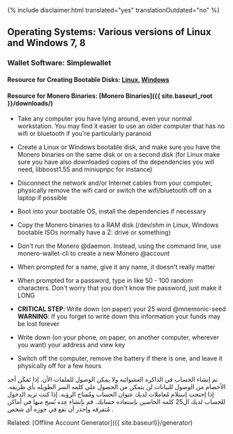 {% include disclaimer.html translated="yes" translationOutdated="no" %}

## Operating Systems:  Various versions of Linux and Windows 7, 8

### Wallet Software:  Simplewallet

#### Resource for Creating Bootable Disks:  [Linux](http://www.pendrivelinux.com/),       [Windows](https://www.microsoft.com/en-us/download/windows-usb-dvd-download-tool)

#### Resource for Monero Binaries:  [Monero Binaries]({{ site.baseurl_root }}/downloads/)

- Take any computer you have lying around, even your normal workstation. You
  may find it easier to use an older computer that has no wifi or bluetooth
  if you're particularly paranoid

- Create a Linux or Windows bootable disk, and make sure you have the Monero
  binaries on the same disk or on a second disk (for Linux make sure you
  have also downloaded copies of the dependencies you will need,
  libboost1.55 and miniupnpc for instance)

- Disconnect the network and/or Internet cables from your computer,
  physically remove the wifi card or switch the wifi/bluetooth off on a
  laptop if possible

- Boot into your bootable OS, install the dependencies if necessary

- Copy the Monero binaries to a RAM disk (/dev/shm in Linux, Windows
  bootable ISOs normally have a Z: drive or something)

- Don't run the Monero @daemon. Instead, using the command line, use
  monero-wallet-cli to create a new Monero @account

- When prompted for a name, give it any name, it doesn't really matter

- When prompted for a password, type in like 50 - 100 random
  characters. Don't worry that you don't know the password, just make it
  LONG

- **CRITICAL STEP**: Write down (on paper) your 25 word @mnemonic-seed
**WARNING**:  If you forget to write down this information your funds may be lost forever
- Write down (on your phone, on paper, on another computer, wherever you want) your address and view key

- Switch off the computer, remove the battery if there is one, and leave it
  physically off for a few hours

تم إنشاء الحساب في الذاكره العشوائيه ولا يمكن الوصول للملفات الأن. إذا
تَمَكَن أحد الأخصام من الوصول للبيانات لن يتمكن من الحصول علي كلمه السر
الطويله بأي طريقه. إذا إحتجت إستلام مُعاملات لديك عنوان الحساب ومُفتاح
الرؤيه. إذا كنت تريد الدخول للحساب لديك ال25 كلمه الخاصين بإستعاده حسابك. قم
بإنشاء عِده نُسخ منها في أماكن مُتفرقه وإحذر أن تقع في حوزه أي شخص .

Related: [Offline Account Generator]({{ site.baseurl}}/generator)

